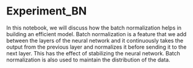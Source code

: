 # Experiment_BN

In this notebook, we will discuss how the batch normalization helps in building an efficient model.  Batch normalization is a feature that we add between the layers of the neural network and it continuously takes the output from the previous layer and normalizes it before sending it to the next layer. This has the effect of stabilizing the neural network. Batch normalization is also used to maintain the distribution of the data.
